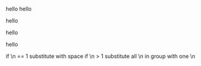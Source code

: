 hello
hello

hello


hello



hello

if \n == 1
    substitute with space
if \n > 1
    substitute all \n in group with one \n